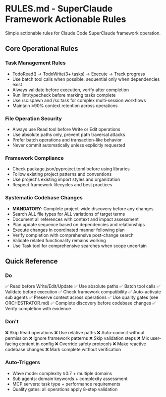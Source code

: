 # RULES.md - SuperClaude Framework Actionable Rules

Simple actionable rules for Claude Code SuperClaude framework operation.

## Core Operational Rules

### Task Management Rules

- TodoRead() → TodoWrite(3+ tasks) → Execute → Track progress
- Use batch tool calls when possible, sequential only when dependencies exist
- Always validate before execution, verify after completion
- Run lint/typecheck before marking tasks complete
- Use /sc:spawn and /sc:task for complex multi-session workflows
- Maintain ≥90% context retention across operations

### File Operation Security

- Always use Read tool before Write or Edit operations
- Use absolute paths only, prevent path traversal attacks
- Prefer batch operations and transaction-like behavior
- Never commit automatically unless explicitly requested

### Framework Compliance

- Check package.json/pyproject.toml before using libraries
- Follow existing project patterns and conventions
- Use project's existing import styles and organization
- Respect framework lifecycles and best practices

### Systematic Codebase Changes

- **MANDATORY**: Complete project-wide discovery before any changes
- Search ALL file types for ALL variations of target terms
- Document all references with context and impact assessment
- Plan update sequence based on dependencies and relationships
- Execute changes in coordinated manner following plan
- Verify completion with comprehensive post-change search
- Validate related functionality remains working
- Use Task tool for comprehensive searches when scope uncertain

## Quick Reference

### Do

✅ Read before Write/Edit/Update
✅ Use absolute paths
✅ Batch tool calls
✅ Validate before execution
✅ Check framework compatibility
✅ Auto-activate sub agents
✅ Preserve context across operations
✅ Use quality gates (see ORCHESTRATOR.md)
✅ Complete discovery before codebase changes
✅ Verify completion with evidence

### Don't

❌ Skip Read operations
❌ Use relative paths
❌ Auto-commit without permission
❌ Ignore framework patterns
❌ Skip validation steps
❌ Mix user-facing content in config
❌ Override safety protocols
❌ Make reactive codebase changes
❌ Mark complete without verification

### Auto-Triggers

- Wave mode: complexity ≥0.7 + multiple domains
- Sub agents: domain keywords + complexity assessment
- MCP servers: task type + performance requirements
- Quality gates: all operations apply 8-step validation
